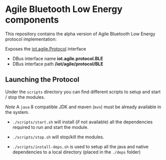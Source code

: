 
Agile Bluetooth Low Energy components
===

This repository contains the alpha version of Agile Bluetooth Low Energy protocol implementation:


Exposes the [iot.agile.Protocol](http://agile-iot.github.io/agile-api-spec/docs/html/api.html#iot_agile_Protocol) interface

- DBus interface name **iot.agile.protocol.BLE**
- DBus interface path **/iot/agile/protocol/BLE**

Launching the Protocol
---

Under the `scripts` directory you can find different scripts to setup and start / stop the modules.

*Note* A `java` 8 compatible JDK and maven (`mvn`) must be already available in the system.

- `./scripts/start.sh` will install (if not available) all the dependencies required to run and start the module.

- `./scripts/stop.sh` will stop/kill the modules.

-  `./scripts/install-deps.sh` is used to setup all the java and native dependencies to a local directory (placed in the `./deps` folder)
